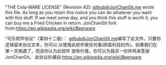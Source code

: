 "THE Cola-WARE LICENSE" (Revision 42):
<github@JonChanGit.me> wrote this file. As long as you retain this notice you
can do whatever you want with this stuff. If we meet some day, and you think
this stuff is worth it, you can buy me a Fried Chicken in return. JonChanGit
fork from:https://en.wikipedia.org/wiki/Beerware

“可乐软件协议”（第四十二版）：
<github@JonChanGit.me>编写了此文件。只要你还保留本协议文本，你可以
以使用此软件做任何事(除盈利目的外)。如果我们在某一天相遇了，而且你认为此软件
很有价值，你可以为我买一份炸鸡来答谢JonChanGit。
此协议抄袭自:https://en.wikipedia.org/wiki/Beerware
